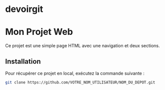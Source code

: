 # devoirgit
# Mon Projet Web

Ce projet est une simple page HTML avec une navigation et deux sections.

## Installation

Pour récupérer ce projet en local, exécutez la commande suivante :

```sh
git clone https://github.com/VOTRE_NOM_UTILISATEUR/NOM_DU_DEPOT.git
